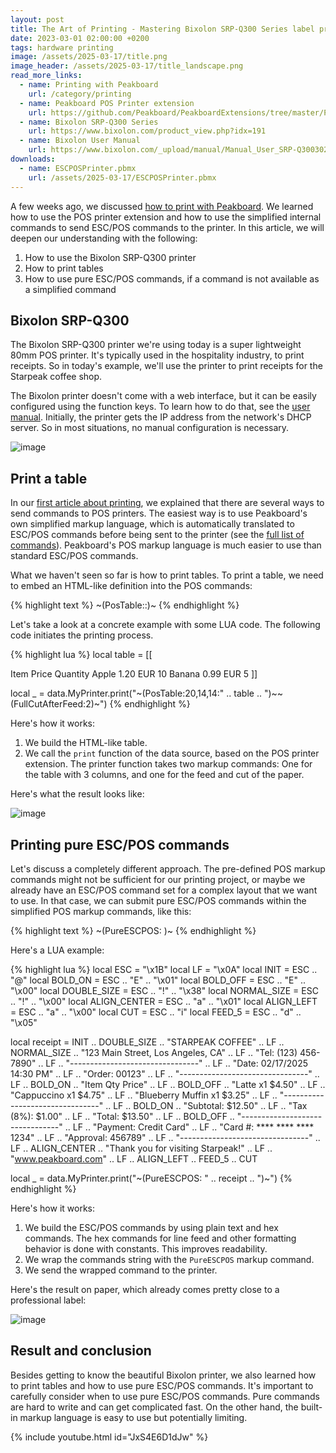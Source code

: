 ```yaml
---
layout: post
title: The Art of Printing - Mastering Bixolon SRP-Q300 Series label printer with enhanced ESC/POS commands and tables
date: 2023-03-01 02:00:00 +0200
tags: hardware printing
image: /assets/2025-03-17/title.png
image_header: /assets/2025-03-17/title_landscape.png
read_more_links:
  - name: Printing with Peakboard
    url: /category/printing
  - name: Peakboard POS Printer extension
    url: https://github.com/Peakboard/PeakboardExtensions/tree/master/POSPrinter
  - name: Bixolon SRP-Q300 Series
    url: https://www.bixolon.com/product_view.php?idx=191
  - name: Bixolon User Manual
    url: https://www.bixolon.com/_upload/manual/Manual_User_SRP-Q300302_ENG_V2.00.pdf
downloads:
  - name: ESCPOSPrinter.pbmx
    url: /assets/2025-03-17/ESCPOSPrinter.pbmx
---
```

A few weeks ago, we discussed [how to print with Peakboard](/The-Art-of-Printing-Getting-started-with-label-printing-on-Seiko-SLP720RT.html). We learned how to use the POS printer extension and how to use the simplified internal commands to send ESC/POS commands to the printer. In this article, we will deepen our understanding with the following:

1. How to use the Bixolon SRP-Q300 printer
2. How to print tables
3. How to use pure ESC/POS commands, if a command is not available as a simplified command

## Bixolon SRP-Q300

The Bixolon SRP-Q300 printer we're using today is a super lightweight 80mm POS printer. It's typically used in the hospitality industry, to print receipts. So in today's example, we'll use the printer to print receipts for the Starpeak coffee shop. 

The Bixolon printer doesn't come with a web interface, but it can be easily configured using the function keys. To learn how to do that, see the [user manual](https://www.bixolon.com/_upload/manual/Manual_User_SRP-Q300302_ENG_V2.00.pdf). Initially, the printer gets the IP address from the network's DHCP server. So in most situations, no manual configuration is necessary.

![image](/assets/2025-03-17/010.png)

## Print a table

In our [first article about printing](https://how-to-dismantle-a-peakboard-box.com/The-Art-of-Printing-Getting-started-with-label-printing-on-Seiko-SLP720RT.html), we explained that there are several ways to send commands to POS printers. The easiest way is to use Peakboard's own simplified markup language, which is automatically translated to ESC/POS commands before being sent to the printer (see the [full list of commands](https://github.com/Peakboard/PeakboardExtensions/tree/master/POSPrinter)). Peakboard's POS markup language is much easier to use than standard ESC/POS commands.

What we haven't seen so far is how to print tables. To print a table, we need to embed an HTML-like definition into the POS commands:

{% highlight text %}
~(PosTable:<CommaSeparatedColumnsWith>:<ActualHTMLStyleTable>)~
{% endhighlight %}

Let's take a look at a concrete example with some LUA code. The following code initiates the printing process. 

{% highlight lua %}
local table = [[
<tr>
    <th>Item</th>
    <th>Price</th>
    <th>Quantity</th>
</tr>
<tr>
    <td>Apple</td>
    <td>1.20 EUR</td>
    <td>10</td>
</tr>
<tr>
    <td>Banana</td>
    <td>0.99 EUR</td>
    <td>5</td>
</tr>
]]

local _ = data.MyPrinter.print("~(PosTable:20,14,14:" .. table .. ")~~(FullCutAfterFeed:2)~")
{% endhighlight %}

Here's how it works:
1. We build the HTML-like table.
2. We call the `print` function of the data source, based on the POS printer extension. The printer function takes two markup commands: One for the table with 3 columns, and one for the feed and cut of the paper.

Here's what the result looks like:

![image](/assets/2025-03-17/020.png)

## Printing pure ESC/POS commands

Let's discuss a completely different approach. The pre-defined POS markup commands might not be sufficient for our printing project, or maybe we already have an ESC/POS command set for a complex layout that we want to use. In that case, we can submit pure ESC/POS commands within the simplified POS markup commands, like this:

{% highlight text %}
~(PureESCPOS: <MyPureCommands>)~
{% endhighlight %}

Here's a LUA example:

{% highlight lua %}
local ESC = "\x1B"
local LF = "\x0A" 
local INIT = ESC .. "@"
local BOLD_ON = ESC .. "E" .. "\x01"
local BOLD_OFF = ESC .. "E" .. "\x00"
local DOUBLE_SIZE = ESC .. "!" .. "\x38"
local NORMAL_SIZE = ESC .. "!" .. "\x00"
local ALIGN_CENTER = ESC .. "a" .. "\x01"
local ALIGN_LEFT = ESC .. "a" .. "\x00"
local CUT = ESC .. "i"
local FEED_5 = ESC .. "d" .. "\x05"

local receipt = INIT ..
    DOUBLE_SIZE .. "STARPEAK COFFEE" .. LF .. NORMAL_SIZE ..
    "123 Main Street, Los Angeles, CA" .. LF ..
    "Tel: (123) 456-7890" .. LF ..
    "--------------------------------" .. LF ..
    "Date: 02/17/2025  14:30 PM" .. LF ..
    "Order: 00123" .. LF ..
    "--------------------------------" .. LF ..
    BOLD_ON .. "Item           Qty   Price" .. LF .. BOLD_OFF ..
    "Latte         x1   $4.50" .. LF ..
    "Cappuccino    x1   $4.75" .. LF ..
    "Blueberry Muffin x1  $3.25" .. LF ..
    "--------------------------------" .. LF ..
    BOLD_ON .. "Subtotal:           $12.50" .. LF ..
    "Tax (8%):          $1.00" .. LF ..
    "Total:             $13.50" .. LF .. BOLD_OFF ..
    "--------------------------------" .. LF ..
    "Payment: Credit Card" .. LF ..
    "Card #: **** **** **** 1234" .. LF ..
    "Approval: 456789" .. LF ..
    "--------------------------------" .. LF ..
    ALIGN_CENTER ..
    "Thank you for visiting Starpeak!" .. LF ..
    "www.peakboard.com" .. LF ..
    ALIGN_LEFT ..
    FEED_5 ..
    CUT

local _ = data.MyPrinter.print("~(PureESCPOS: " .. receipt .. ")~")
{% endhighlight %}

Here's how it works:
1. We build the ESC/POS commands by using plain text and hex commands. The hex commands for line feed and other formatting behavior is done with constants. This improves readability.
2. We wrap the commands string with the `PureESCPOS` markup command.
3. We send the wrapped command to the printer.

Here's the result on paper, which already comes pretty close to a professional label:

![image](/assets/2025-03-17/030.png)

## Result and conclusion

Besides getting to know the beautiful Bixolon printer, we also learned how to print tables and how to use pure ESC/POS commands. It's important to carefully consider when to use pure ESC/POS commands. Pure commands are hard to write and can get complicated fast. On the other hand, the built-in markup language is easy to use but potentially limiting.

{% include youtube.html id="JxS4E6D1dJw" %}
